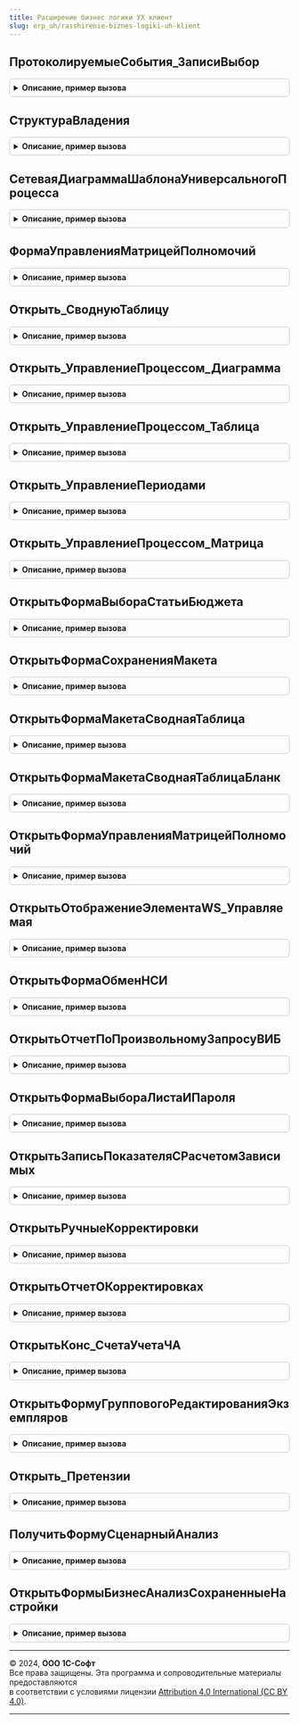 ```yaml
---
title: Расширение бизнес логики УХ клиент
slug: erp_uh/rasshirenie-biznes-logiki-uh-klient
---
```



## ПротоколируемыеСобытия_ЗаписиВыбор
<details style="margin: 1em 0; padding: 0.5em; border: 1px solid #ccc; border-radius: 6px;">

<summary style="font-weight: bold; cursor: pointer;">Описание, пример вызова</summary>

```bsl


// Обработка события выбора строки ТЧ "Записи" справочника
// ПротоколируемыеСобытия.
//
Процедура ПротоколируемыеСобытия_ЗаписиВыбор(Форма, ПротоколируемоеСобытие, СтрокаЗаписи) Экспорт
```

Пример вызова
```bsl
РасширениеБизнесЛогикиУХКлиент.ПротоколируемыеСобытия_ЗаписиВыбор(Форма, ПротоколируемоеСобытие, СтрокаЗаписи) 
```
</details>

## СтруктураВладения
<details style="margin: 1em 0; padding: 0.5em; border: 1px solid #ccc; border-radius: 6px;">

<summary style="font-weight: bold; cursor: pointer;">Описание, пример вызова</summary>

```bsl

Процедура СтруктураВладения(ПараметрыОткрытия) Экспорт
```

Пример вызова
```bsl
РасширениеБизнесЛогикиУХКлиент.СтруктураВладения(ПараметрыОткрытия) 
```
</details>

## СетеваяДиаграммаШаблонаУниверсальногоПроцесса
<details style="margin: 1em 0; padding: 0.5em; border: 1px solid #ccc; border-radius: 6px;">

<summary style="font-weight: bold; cursor: pointer;">Описание, пример вызова</summary>

```bsl

Процедура СетеваяДиаграммаШаблонаУниверсальногоПроцесса(ПараметрыОткрытия) Экспорт
```

Пример вызова
```bsl
РасширениеБизнесЛогикиУХКлиент.СетеваяДиаграммаШаблонаУниверсальногоПроцесса(ПараметрыОткрытия) 
```
</details>

## ФормаУправленияМатрицейПолномочий
<details style="margin: 1em 0; padding: 0.5em; border: 1px solid #ccc; border-radius: 6px;">

<summary style="font-weight: bold; cursor: pointer;">Описание, пример вызова</summary>

```bsl

Процедура ФормаУправленияМатрицейПолномочий(ПараметрыОткрытия) Экспорт
```

Пример вызова
```bsl
РасширениеБизнесЛогикиУХКлиент.ФормаУправленияМатрицейПолномочий(ПараметрыОткрытия) 
```
</details>

## Открыть_СводнуюТаблицу
<details style="margin: 1em 0; padding: 0.5em; border: 1px solid #ccc; border-radius: 6px;">

<summary style="font-weight: bold; cursor: pointer;">Описание, пример вызова</summary>

```bsl

Процедура Открыть_СводнуюТаблицу(СтруктураПараметров,ЭтаФорма) Экспорт
```

Пример вызова
```bsl
РасширениеБизнесЛогикиУХКлиент.Открыть_СводнуюТаблицу(СтруктураПараметров, ЭтаФорма) 
```
</details>

## Открыть_УправлениеПроцессом_Диаграмма
<details style="margin: 1em 0; padding: 0.5em; border: 1px solid #ccc; border-radius: 6px;">

<summary style="font-weight: bold; cursor: pointer;">Описание, пример вызова</summary>

```bsl

Процедура Открыть_УправлениеПроцессом_Диаграмма(СтруктураПараметров) Экспорт
```

Пример вызова
```bsl
РасширениеБизнесЛогикиУХКлиент.Открыть_УправлениеПроцессом_Диаграмма(СтруктураПараметров) 
```
</details>

## Открыть_УправлениеПроцессом_Таблица
<details style="margin: 1em 0; padding: 0.5em; border: 1px solid #ccc; border-radius: 6px;">

<summary style="font-weight: bold; cursor: pointer;">Описание, пример вызова</summary>

```bsl

Процедура Открыть_УправлениеПроцессом_Таблица(СтруктураПараметров) Экспорт
```

Пример вызова
```bsl
РасширениеБизнесЛогикиУХКлиент.Открыть_УправлениеПроцессом_Таблица(СтруктураПараметров) 
```
</details>

## Открыть_УправлениеПериодами
<details style="margin: 1em 0; padding: 0.5em; border: 1px solid #ccc; border-radius: 6px;">

<summary style="font-weight: bold; cursor: pointer;">Описание, пример вызова</summary>

```bsl

Процедура Открыть_УправлениеПериодами(СтруктураПараметров) Экспорт
```

Пример вызова
```bsl
РасширениеБизнесЛогикиУХКлиент.Открыть_УправлениеПериодами(СтруктураПараметров) 
```
</details>

## Открыть_УправлениеПроцессом_Матрица
<details style="margin: 1em 0; padding: 0.5em; border: 1px solid #ccc; border-radius: 6px;">

<summary style="font-weight: bold; cursor: pointer;">Описание, пример вызова</summary>

```bsl

Процедура Открыть_УправлениеПроцессом_Матрица(СтруктураПараметров) Экспорт
```

Пример вызова
```bsl
РасширениеБизнесЛогикиУХКлиент.Открыть_УправлениеПроцессом_Матрица(СтруктураПараметров) 
```
</details>

## ОткрытьФормаВыбораСтатьиБюджета
<details style="margin: 1em 0; padding: 0.5em; border: 1px solid #ccc; border-radius: 6px;">

<summary style="font-weight: bold; cursor: pointer;">Описание, пример вызова</summary>

```bsl

Процедура ОткрытьФормаВыбораСтатьиБюджета(СтруктураПараметров,ВладелецФормы) Экспорт
```

Пример вызова
```bsl
РасширениеБизнесЛогикиУХКлиент.ОткрытьФормаВыбораСтатьиБюджета(СтруктураПараметров, ВладелецФормы) 
```
</details>

## ОткрытьФормаСохраненияМакета
<details style="margin: 1em 0; padding: 0.5em; border: 1px solid #ccc; border-radius: 6px;">

<summary style="font-weight: bold; cursor: pointer;">Описание, пример вызова</summary>

```bsl

Процедура ОткрытьФормаСохраненияМакета(СтруктураПараметров,ВладелецФормы) Экспорт
```

Пример вызова
```bsl
РасширениеБизнесЛогикиУХКлиент.ОткрытьФормаСохраненияМакета(СтруктураПараметров, ВладелецФормы) 
```
</details>

## ОткрытьФормаМакетаСводнаяТаблица
<details style="margin: 1em 0; padding: 0.5em; border: 1px solid #ccc; border-radius: 6px;">

<summary style="font-weight: bold; cursor: pointer;">Описание, пример вызова</summary>

```bsl

Процедура ОткрытьФормаМакетаСводнаяТаблица(СтруктураПараметров) Экспорт
```

Пример вызова
```bsl
РасширениеБизнесЛогикиУХКлиент.ОткрытьФормаМакетаСводнаяТаблица(СтруктураПараметров) 
```
</details>

## ОткрытьФормаМакетаСводнаяТаблицаБланк
<details style="margin: 1em 0; padding: 0.5em; border: 1px solid #ccc; border-radius: 6px;">

<summary style="font-weight: bold; cursor: pointer;">Описание, пример вызова</summary>

```bsl

Процедура ОткрытьФормаМакетаСводнаяТаблицаБланк(СтруктураПараметров) Экспорт
```

Пример вызова
```bsl
РасширениеБизнесЛогикиУХКлиент.ОткрытьФормаМакетаСводнаяТаблицаБланк(СтруктураПараметров) 
```
</details>

## ОткрытьФормаУправленияМатрицейПолномочий
<details style="margin: 1em 0; padding: 0.5em; border: 1px solid #ccc; border-radius: 6px;">

<summary style="font-weight: bold; cursor: pointer;">Описание, пример вызова</summary>

```bsl

Процедура ОткрытьФормаУправленияМатрицейПолномочий(СтруктураПараметров) Экспорт
```

Пример вызова
```bsl
РасширениеБизнесЛогикиУХКлиент.ОткрытьФормаУправленияМатрицейПолномочий(СтруктураПараметров) 
```
</details>

## ОткрытьОтображениеЭлементаWS_Управляемая
<details style="margin: 1em 0; padding: 0.5em; border: 1px solid #ccc; border-radius: 6px;">

<summary style="font-weight: bold; cursor: pointer;">Описание, пример вызова</summary>

```bsl

Процедура ОткрытьОтображениеЭлементаWS_Управляемая(СтруктураПараметров) Экспорт
```

Пример вызова
```bsl
РасширениеБизнесЛогикиУХКлиент.ОткрытьОтображениеЭлементаWS_Управляемая(СтруктураПараметров) 
```
</details>

## ОткрытьФормаОбменНСИ
<details style="margin: 1em 0; padding: 0.5em; border: 1px solid #ccc; border-radius: 6px;">

<summary style="font-weight: bold; cursor: pointer;">Описание, пример вызова</summary>

```bsl

Процедура ОткрытьФормаОбменНСИ(СтруктураПараметров) Экспорт
```

Пример вызова
```bsl
РасширениеБизнесЛогикиУХКлиент.ОткрытьФормаОбменНСИ(СтруктураПараметров) 
```
</details>

## ОткрытьОтчетПоПроизвольномуЗапросуВИБ
<details style="margin: 1em 0; padding: 0.5em; border: 1px solid #ccc; border-radius: 6px;">

<summary style="font-weight: bold; cursor: pointer;">Описание, пример вызова</summary>

```bsl

Процедура ОткрытьОтчетПоПроизвольномуЗапросуВИБ(ДанныеРасшифровки) Экспорт
```

Пример вызова
```bsl
РасширениеБизнесЛогикиУХКлиент.ОткрытьОтчетПоПроизвольномуЗапросуВИБ(ДанныеРасшифровки) 
```
</details>

## ОткрытьФормаВыбораЛистаИПароля
<details style="margin: 1em 0; padding: 0.5em; border: 1px solid #ccc; border-radius: 6px;">

<summary style="font-weight: bold; cursor: pointer;">Описание, пример вызова</summary>

```bsl

Процедура ОткрытьФормаВыбораЛистаИПароля(СтруктураПараметровФормы, ЭтаФорма,ОписаниеОЗакрытии) Экспорт
```

Пример вызова
```bsl
РасширениеБизнесЛогикиУХКлиент.ОткрытьФормаВыбораЛистаИПароля(СтруктураПараметровФормы, ЭтаФорма, ОписаниеОЗакрытии) 
```
</details>

## ОткрытьЗаписьПоказателяСРасчетомЗависимых
<details style="margin: 1em 0; padding: 0.5em; border: 1px solid #ccc; border-radius: 6px;">

<summary style="font-weight: bold; cursor: pointer;">Описание, пример вызова</summary>

```bsl


Процедура ОткрытьЗаписьПоказателяСРасчетомЗависимых(СтруктураПараметров) Экспорт
```

Пример вызова
```bsl
РасширениеБизнесЛогикиУХКлиент.ОткрытьЗаписьПоказателяСРасчетомЗависимых(СтруктураПараметров) 
```
</details>

## ОткрытьРучныеКорректировки
<details style="margin: 1em 0; padding: 0.5em; border: 1px solid #ccc; border-radius: 6px;">

<summary style="font-weight: bold; cursor: pointer;">Описание, пример вызова</summary>

```bsl

Процедура ОткрытьРучныеКорректировки(СтруктураПараметров,Владелец) Экспорт
```

Пример вызова
```bsl
РасширениеБизнесЛогикиУХКлиент.ОткрытьРучныеКорректировки(СтруктураПараметров, Владелец) 
```
</details>

## ОткрытьОтчетОКорректировках
<details style="margin: 1em 0; padding: 0.5em; border: 1px solid #ccc; border-radius: 6px;">

<summary style="font-weight: bold; cursor: pointer;">Описание, пример вызова</summary>

```bsl

Процедура ОткрытьОтчетОКорректировках(СтруктураПараметров,Владелец) Экспорт
```

Пример вызова
```bsl
РасширениеБизнесЛогикиУХКлиент.ОткрытьОтчетОКорректировках(СтруктураПараметров, Владелец) 
```
</details>

## ОткрытьКонс_СчетаУчетаЧА
<details style="margin: 1em 0; padding: 0.5em; border: 1px solid #ccc; border-radius: 6px;">

<summary style="font-weight: bold; cursor: pointer;">Описание, пример вызова</summary>

```bsl

Процедура ОткрытьКонс_СчетаУчетаЧА() Экспорт
```

Пример вызова
```bsl
РасширениеБизнесЛогикиУХКлиент.ОткрытьКонс_СчетаУчетаЧА() 
```
</details>

## ОткрытьФормуГрупповогоРедактированияЭкземпляров
<details style="margin: 1em 0; padding: 0.5em; border: 1px solid #ccc; border-radius: 6px;">

<summary style="font-weight: bold; cursor: pointer;">Описание, пример вызова</summary>

```bsl

Процедура ОткрытьФормуГрупповогоРедактированияЭкземпляров(СтруктураПараметровВход) Экспорт
```

Пример вызова
```bsl
РасширениеБизнесЛогикиУХКлиент.ОткрытьФормуГрупповогоРедактированияЭкземпляров(СтруктураПараметровВход) 
```
</details>

## Открыть_Претензии
<details style="margin: 1em 0; padding: 0.5em; border: 1px solid #ccc; border-radius: 6px;">

<summary style="font-weight: bold; cursor: pointer;">Описание, пример вызова</summary>

```bsl

Процедура Открыть_Претензии() Экспорт
```

Пример вызова
```bsl
РасширениеБизнесЛогикиУХКлиент.Открыть_Претензии() 
```
</details>

## ПолучитьФормуСценарныйАнализ
<details style="margin: 1em 0; padding: 0.5em; border: 1px solid #ccc; border-radius: 6px;">

<summary style="font-weight: bold; cursor: pointer;">Описание, пример вызова</summary>

```bsl

Функция ПолучитьФормуСценарныйАнализ(СтруктураПараметров) Экспорт
```

Пример вызова
```bsl
Результат = РасширениеБизнесЛогикиУХКлиент.ПолучитьФормуСценарныйАнализ(СтруктураПараметров) 
```
</details>

## ОткрытьФормыБизнесАнализСохраненныеНастройки
<details style="margin: 1em 0; padding: 0.5em; border: 1px solid #ccc; border-radius: 6px;">

<summary style="font-weight: bold; cursor: pointer;">Описание, пример вызова</summary>

```bsl

Процедура ОткрытьФормыБизнесАнализСохраненныеНастройки(НастраиваемыйОбъектВход, СсылкаВход, Отказ) Экспорт
```

Пример вызова
```bsl
РасширениеБизнесЛогикиУХКлиент.ОткрытьФормыБизнесАнализСохраненныеНастройки(НастраиваемыйОбъектВход, СсылкаВход, Отказ) 
```
</details>

---

© 2024, **ООО 1С-Софт**  
Все права защищены. Эта программа и сопроводительные материалы предоставляются  
в соответствии с условиями лицензии [Attribution 4.0 International (CC BY 4.0)](https://creativecommons.org/licenses/by/4.0/legalcode).

---
